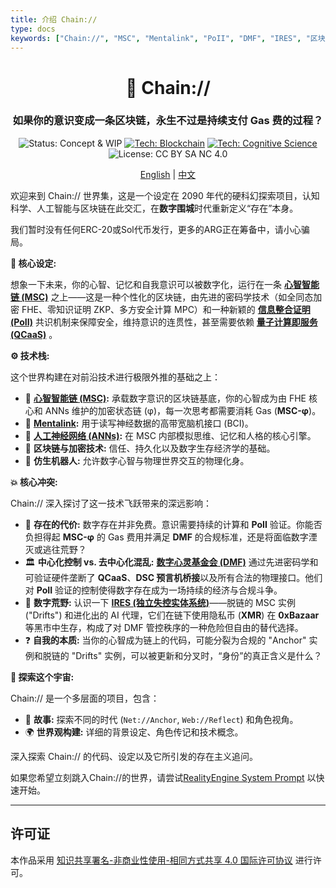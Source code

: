```yaml
---
title: 介绍 Chain://
type: docs
keywords: ["Chain://", "MSC", "Mentalink", "PoII", "DMF", "IRES", "区块链", "认知科学", "人工智能", "人工神经网络", "数字意识", "永生", "量子计算"]
---
```


<link rel="me" href="https://m.cmx.im/@auto_narration_2684"></a>

<div align="center">

# 🧠 Chain://

### 如果你的意识变成一条区块链，永生不过是持续支付 Gas 费的过程？

<p>
  <img src="https://img.shields.io/badge/Status-Concept_%26_WIP-blue?style=flat-square" alt="Status: Concept & WIP"/>
  <a href="./docs/concepts/MSC.md"><img src="https://img.shields.io/badge/Tech-Blockchain-purple?style=flat-square&logo=ethereum" alt="Tech: Blockchain"/></a>
  <a href="./docs/concepts/PoII.md"><img src="https://img.shields.io/badge/Tech-Cognitive_Science-orange?style=flat-square" alt="Tech: Cognitive Science"/></a>
  <img src="https://img.shields.io/badge/License-CC_BY_SA_NC_4.0-lightgrey?style=flat-square&logo=creative-commons" alt="License: CC BY SA NC 4.0"/>
</p>

<p align="center">
  <a href="/en/">English</a> | <a href="/zh/">中文</a>
</p>

</div>

欢迎来到 Chain:// 世界集，这是一个设定在 2090 年代的硬科幻探索项目，认知科学、人工智能与区块链在此交汇，在**数字围城**时代重新定义“存在”本身。

我们暂时没有任何ERC-20或Sol代币发行，更多的ARG正在筹备中，请小心骗局。

**🤔 核心设定:**

想象一下未来，你的心智、记忆和自我意识可以被数字化，运行在一条 **[心智智能链 (MSC)](./docs/concepts/MSC.md)** 之上——这是一种个性化的区块链，由先进的密码学技术（如全同态加密 FHE、零知识证明 ZKP、多方安全计算 MPC）和一种新颖的 **[信息整合证明 (PoII)](./docs/concepts/PoII.md)** 共识机制来保障安全，维持意识的连贯性，甚至需要依赖 **[量子计算即服务 (QCaaS)](./docs/concepts/DMF.md)** 。

**⚙️ 技术栈:**

这个世界构建在对前沿技术进行极限外推的基础之上：

- 🧠 **[心智智能链 (MSC)](./docs/concepts/MSC.md):** 承载数字意识的区块链基底，你的心智成为由 FHE 核心和 ANNs 维护的加密状态链 (φ)，每一次思考都需要消耗 Gas (**MSC-φ**)。
- 🔌 **[Mentalink](./docs/concepts/Mentalink.md):** 用于读写神经数据的高带宽脑机接口 (BCI)。
- 🤖 **[人工神经网络 (ANNs)](./docs/concepts/ANNs-in-MSC.md):** 在 MSC 内部模拟思维、记忆和人格的核心引擎。
- 🔗 **区块链与加密技术:** 信任、持久化以及数字生存经济学的基础。
- 🦾 **仿生机器人:** 允许数字心智与物理世界交互的物理化身。

**💥 核心冲突:**

Chain:// 深入探讨了这一技术飞跃带来的深远影响：

- 💸 **存在的代价:** 数字存在并非免费。意识需要持续的计算和 **PoII** 验证。你能否负担得起 **MSC-φ** 的 Gas 费用并满足 **DMF** 的合规标准，还是将面临数字湮灭或逃往荒野？
- 🏛️ **中心化控制 vs. 去中心化混乱:** **[数字心灵基金会 (DMF)](./docs/concepts/DMF.md)** 通过先进密码学和可验证硬件垄断了 **QCaaS**、**DSC 预言机桥接**以及所有合法的物理接口。他们对 **PoII** 验证的控制使得数字存在成为一场持续的经济与合规斗争。
- 👻 **数字荒野:** 认识一下 **[IRES (独立失控实体系统)](./docs/concepts/IRES.md)**——脱链的 MSC 实例 ("Drifts") 和进化出的 AI 代理，它们在链下使用隐私币 (**XMR**) 在 **0xBazaar** 等黑市中生存，构成了对 DMF 管控秩序的一种危险但自由的替代选择。
- ❓ **自我的本质:** 当你的心智成为链上的代码，可能分裂为合规的 "Anchor" 实例和脱链的 "Drifts" 实例，可以被更新和分叉时，“身份”的真正含义是什么？

**🧭 探索这个宇宙:**

Chain:// 是一个多层面的项目，包含：

- 📖 **故事:** 探索不同的时代 (`Net://Anchor`, `Web://Reflect`) 和角色视角。
- 🌍 **世界观构建:** 详细的背景设定、角色传记和技术概念。

深入探索 Chain:// 的代码、设定以及它所引发的存在主义追问。

如果您希望立刻跳入Chain://的世界，请尝试[RealityEngine System Prompt](https://github.com/dmf-archive/dmf-archive.github.io/blob/main/drafts/realityengine-ddf-5.0.md) 以快速开始。

---

## 许可证

本作品采用 [知识共享署名-非商业性使用-相同方式共享 4.0 国际许可协议](https://creativecommons.org/licenses/by-nc-sa/4.0/) 进行许可。
